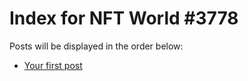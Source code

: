 # Index for NFT World #3778
Posts will be displayed in the order below:

- [Your first post](./001-first.md)

